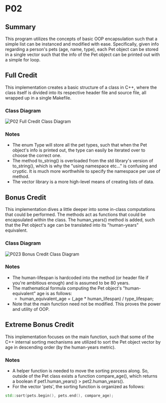 # P02

## Summary
This program utilizes the concepts of basic OOP encapsulation such that a simple list can be instanced and modified 
with ease. Specifically, given info regarding a person's pets (age, name, type), each Pet object can be stored in a 
single vector such that the info of the Pet object can be printed out with a simple for loop.

## Full Credit
This implementation creates a basic structure of a class in C++, where the class itself is divided into its respective 
header file and source file, all wrapped up in a single Makefile.

### Class Diagram
![P02 Full Credit Class Diagram](/etc/fig_p02_full.png)

### Notes
* The enum Type will store all the pet types, such that when the Pet object's info is printed out, the type can easily 
be iterated over to choose the correct one.
* The method to_string() is overloaded from the std library's version of to_string(), which is why the "using namespace 
etc..." is confusing and cryptic. It is much more worthwhile to specify the namespace per use of method.
* The vector library is a more high-level means of creating lists of data.

## Bonus Credit
This implementation dives a little deeper into some in-class computations that could be performed. The methods act as 
functions that could be encapsulated within the class. The human_years() method is added, such that the Pet object's 
age can be translated into its "human-years" equivalent.

### Class Diagram
![P023 Bonus Credit Class Diagram](/etc/fig_p02_bonus.png)

### Notes
* The human-lifespan is hardcoded into the method (or header file if you're ambitious enough) and is assumed to be 80 
years.
* The mathematical formula computing the Pet object's "human-equivalent" age is as follows:
	* human_equivalent_age = (_age * human_lifespan) / type_lifespan;
* Note that the main function need not be modified. This proves the power and utility of OOP.

## Extreme Bonus Credit
This implementation focuses on the main function, such that some of the C++ internal sorting mechanisms are utilized to 
sort the Pet object vector by age in descending order (by the human-years metric).

### Notes
* A helper function is needed to move the sorting process along. So, outside of the Pet class exists a function 
compare_age(), which returns a boolean if pet1.human_years() > pet2.human_years().
* For the vector 'pets', the sorting function is organized as follows:
```cpp
std::sort(pets.begin(), pets.end(), compare_age);
```
